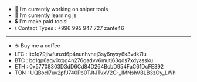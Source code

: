 
- 🔭 I’m currently working on sniper tools
- 🌱 I’m currently learning js
- 💲 I'm make paid tools! 
- 📞 Contact Types : 
 +996 995 947 727 
 zante46 
---------------------------
- ☕ Buy me a coffee
- LTC : ltc1q79jlwfunzd6p4nunhvnej3sy6nysy6k3vdk7lu 
- BTC : bc1qp6aqv0xqg4n276gadvv6mutj63qds7xdyassku 
- ETH : 0x57708303D3dD6Cd84D264BcbD954FaC61DcFE392 
- TON : UQBocI7uv2pfJ740Po0TJtJTvxV2G-_lMNshVBLB3zOy_LWh 

